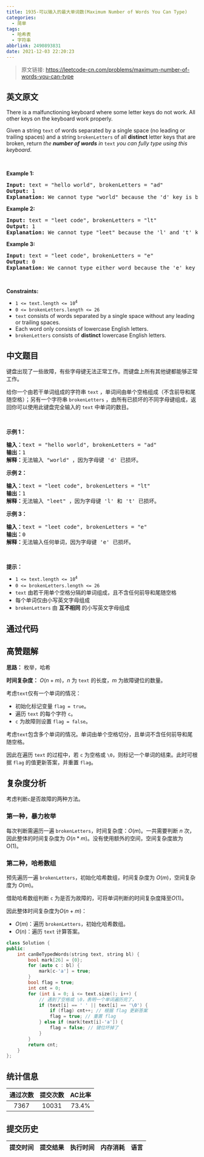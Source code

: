 ```yaml
---
title: 1935-可以输入的最大单词数(Maximum Number of Words You Can Type)
categories:
  - 简单
tags:
  - 哈希表
  - 字符串
abbrlink: 2490893831
date: 2021-12-03 22:20:23
---
```


> 原文链接: https://leetcode-cn.com/problems/maximum-number-of-words-you-can-type


## 英文原文
<div><p>There is a malfunctioning keyboard where some letter keys do not work. All other keys on the keyboard work properly.</p>

<p>Given a string <code>text</code> of words separated by a single space (no leading or trailing spaces) and a string <code>brokenLetters</code> of all <strong>distinct</strong> letter keys that are broken, return <em>the <strong>number of words</strong> in</em> <code>text</code> <em>you can fully type using this keyboard</em>.</p>

<p>&nbsp;</p>
<p><strong>Example 1:</strong></p>

<pre>
<strong>Input:</strong> text = &quot;hello world&quot;, brokenLetters = &quot;ad&quot;
<strong>Output:</strong> 1
<strong>Explanation:</strong> We cannot type &quot;world&quot; because the &#39;d&#39; key is broken.
</pre>

<p><strong>Example 2:</strong></p>

<pre>
<strong>Input:</strong> text = &quot;leet code&quot;, brokenLetters = &quot;lt&quot;
<strong>Output:</strong> 1
<strong>Explanation:</strong> We cannot type &quot;leet&quot; because the &#39;l&#39; and &#39;t&#39; keys are broken.
</pre>

<p><strong>Example 3:</strong></p>

<pre>
<strong>Input:</strong> text = &quot;leet code&quot;, brokenLetters = &quot;e&quot;
<strong>Output:</strong> 0
<strong>Explanation:</strong> We cannot type either word because the &#39;e&#39; key is broken.
</pre>

<p>&nbsp;</p>
<p><strong>Constraints:</strong></p>

<ul>
	<li><code>1 &lt;= text.length &lt;= 10<sup>4</sup></code></li>
	<li><code>0 &lt;= brokenLetters.length &lt;= 26</code></li>
	<li><code>text</code> consists of words separated by a single space without any leading or trailing spaces.</li>
	<li>Each word only consists of lowercase English letters.</li>
	<li><code>brokenLetters</code> consists of <strong>distinct</strong> lowercase English letters.</li>
</ul>
</div>

## 中文题目
<div><p>键盘出现了一些故障，有些字母键无法正常工作。而键盘上所有其他键都能够正常工作。</p>

<p>给你一个由若干单词组成的字符串 <code>text</code> ，单词间由单个空格组成（不含前导和尾随空格）；另有一个字符串 <code>brokenLetters</code> ，由所有已损坏的不同字母键组成，返回你可以使用此键盘完全输入的 <code>text</code> 中单词的数目。</p>

<p> </p>

<p><strong>示例 1：</strong></p>

<pre><strong>输入：</strong>text = "hello world", brokenLetters = "ad"
<strong>输出：</strong>1
<strong>解释：</strong>无法输入 "world" ，因为字母键 'd' 已损坏。
</pre>

<p><strong>示例 2：</strong></p>

<pre><strong>输入：</strong>text = "leet code", brokenLetters = "lt"
<strong>输出：</strong>1
<strong>解释：</strong>无法输入 "leet" ，因为字母键 'l' 和 't' 已损坏。
</pre>

<p><strong>示例 3：</strong></p>

<pre><strong>输入：</strong>text = "leet code", brokenLetters = "e"
<strong>输出：</strong>0
<strong>解释：</strong>无法输入任何单词，因为字母键 'e' 已损坏。
</pre>

<p> </p>

<p><strong>提示：</strong></p>

<ul>
	<li><code>1 &lt;= text.length &lt;= 10<sup>4</sup></code></li>
	<li><code>0 &lt;= brokenLetters.length &lt;= 26</code></li>
	<li><code>text</code> 由若干用单个空格分隔的单词组成，且不含任何前导和尾随空格</li>
	<li>每个单词仅由小写英文字母组成</li>
	<li><code>brokenLetters</code> 由 <strong>互不相同</strong> 的小写英文字母组成</li>
</ul>
</div>

## 通过代码
<RecoDemo>
</RecoDemo>


## 高赞题解
**思路：** 枚举，哈希

**时间复杂度：** $O(n+m)$，$n$ 为 `text` 的长度，$m$ 为故障键位的数量。

考虑`text`仅有一个单词的情况：
* 初始化标记变量 `flag = true`。
* 遍历 `text` 的每个字符 `c`。
* `c` 为故障则设置 `flag = false`。

考虑`text`包含多个单词的情况。单词由单个空格切分，且单词不含任何前导和尾随空格。

因此在遍历 `text` 的过程中，若 `c` 为空格或 `\0`，则标记一个单词的结束。此时可根据 `flag` 的值更新答案，并重置 `flag`。

## 复杂度分析

考虑判断`c`是否故障的两种方法。

### 第一种，暴力枚举
每次判断需遍历一遍 `brokenLetters`，时间复杂度：$O(m)$。一共需要判断 $n$ 次，因此整体的时间复杂度为 $O(n*m)$。没有使用额外的空间，空间复杂度故为 O(1)。
### 第二种，哈希数组
预先遍历一遍 `brokenLetters`，初始化哈希数组，时间复杂度为 $O(m)$，空间复杂度为 $O(m)$。

借助哈希数组判断 `c` 为是否为故障的，可将单词判断的时间复杂度降至$O(1)$。

因此整体时间复杂度为$O(n+m)$：
* $O(m)$：遍历 `brokenLetters`，初始化哈希数组。
* $O(n)$：遍历 `text` 计算答案。

```cpp
class Solution {
public:
    int canBeTypedWords(string text, string bl) {
        bool mark[26] = {0};
        for (auto c : bl) {
            mark[c-'a'] = true;
        }
        bool flag = true;
        int cnt = 0;
        for (int i = 0; i <= text.size(); i++) {
            // 遇到了空格或 \0，表明一个单词遍历完了，
            if (text[i] == ' ' || text[i] == '\0') {
                if (flag) cnt++; // 根据 flag 更新答案
                flag = true; // 重置 flag
            } else if (mark[text[i]-'a']) {
                flag = false; // 键位坏掉了
            }
        }
        return cnt;
    }
};
```

## 统计信息
| 通过次数 | 提交次数 | AC比率 |
| :------: | :------: | :------: |
|    7367    |    10031    |   73.4%   |

## 提交历史
| 提交时间 | 提交结果 | 执行时间 |  内存消耗  | 语言 |
| :------: | :------: | :------: | :--------: | :--------: |
